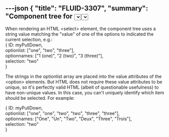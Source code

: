 ---json
{
  "title": "FLUID-3307",
  "summary": "Component tree for <select> can't handle non-unique 'value' attributes",
  "tags": "FLUID",
  "project": {
    "key": "FLUID",
    "title": "Fluid Infusion"
  },
  "type": "Bug",
  "priority": "Critical",
  "status": "Closed",
  "resolution": "Won't Fix",
  "assignee": "Anastasia Cheetham",
  "reporter": "Anastasia Cheetham",
  "date": "2009-10-20T15:57:20.000-0400",
  "updated": "2011-01-20T15:09:51.084-0500",
  "versions": [
    "1.1.2"
  ],
  "fixVersions": [
    "1.2"
  ],
  "components": [
    "Renderer"
  ],
  "environment": null,
  "issueLinks": [],
  "attachments": [],
  "comments": [
    {
      "author": "Antranig Basman",
      "date": "2009-11-29T00:42:53.000-0500",
      "body": "I don't believe this issue can be resolved as posted, with the current semantic the renderer operates. Options with the same value **are** the same option, and semantically indistinguishable. There would be no way to determine which of the identical options to select, only given an inspection of the data model - which is the acid test. We should explore other ways to achieve an effect like this, but I'm afraid the bottom line is that the data model of your application really does need to provide all the information necessary in a self-contained way to distinguish between different UI states that are used to represent it. That HTML supports non-model-based distinct UI conditions both with \\<select> and also with radio buttons has to unfortunately be declared a failure of its semantic model 😛\n"
    }
  ]
}
---
When rendering an HTML \<select> element, the component tree uses a string value matching the "value" of one of the options to indicated the current selection, e.g.:\
{ ID: myPullDown,\
optionlist: \["one", "two", "three"],\
optionnames: \["1 (one)", "2 (two)", "3 (three)"],\
selection: "two"\
}

The strings in the optionlist array are placed into the value attributes of the \<option> elements. But HTML does not require these value attributes to be unique, so it's perfectly valid HTML (albeit of questionable usefulness) to have non-unique values. In this case, you can't uniquely identify which item should be selected. For example:

{ ID: myPullDown,\
optionlist: \["one", "one", "two", "two", "three", "three"],\
optionnames: \["One", "Un", "Two", "Deux", "Three", "Trois"],\
selection: "two"\
}

        